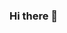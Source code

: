 ### Hi there 👋

<!--
**beingaravian/beingaravian** is a ✨ _special_ ✨ repository because its `README.md` (this file) appears on your GitHub profile.

**I am a Student and Tech Enthusiast**
```<About me>```

- 🔭 I’m a Web Developer and a UI Designer
- 🌱 I’m currently working on Flutter, Dart
- 👯 I’m interested in Blockchain Technology
  
                           ```</About>```
**Connect with ME ☺️**

```<Connecting...>```

- 💬 Ask me about :
        info.aboutrameez@gmail.com - automatic!
- 📫 How to reach me:
 https://twitter.com/Zapeeo_s?s=09 - automatic!
https://stackoverflow.com/users/15975730/muhammad-rameez - automatic!
https://www.facebook.com/rameez.kashif.54 - automatic!
https://www.linkedin.com/mwlite/in/muhammadrmz - automatic!
https://www.intagram.com/zapeeo_sheikh - automatic!


- ⚡ Fun fact: 
    *I'm a MultiThinker* ☺️
     
                      ```</Connecting...>```

**Let's Work Together forever🥰 **

```<Help>```
https://www.pinterest.com/zapeeosheikh/ - automatic!
                      ```</Help>```
> Passion + Patience leads Towards Success🎯
-->
